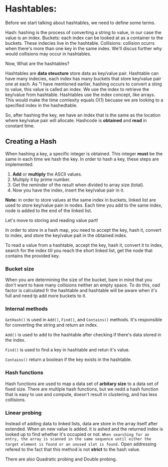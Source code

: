 # Hashtables: 

Before we start talking about hashtables, we need to define some terms.

Hash: hashing is the process of converting a string to value, in our case the value is an index.
Buckets: each index can be looked at as a container to the buckets. These indecies live in the hashtable. 
Collisions: collision ocurrs when there's more than one key in the same index. We'll discus further why would collisions may occur in hashtables. 

Now, What are the hashtables?

Hashtables are **data steucture** store data as key/value pair. Hashtable can have many indecies, each index has many buckets that store key/value pair one at each. As "I have mentioned earlier, hashing occurs to convert a sting to value, this value is called an index. We use the index to retrieve the key/value from hashtable. Hashtables use the index concept, like arrays. This would make the time comlexity equals O(1) becuase we are looking to a specified index in the hashedtable. 

So, after hashing the key, we have an index that is the same as the location where key/value pair will allocate. Hashcode is **obtained** and **read** in constant time. 

## Creating a Hash 

When hashing a key, a specific integer is obtained. This integer **must** be the same in each time we hash the key. In order to hash a key, these steps are implemented:

1. **Add** or **multiply** the ASCII values.
2. Multiply it by prime number.
3. Get the reminder of the result when divided to array size (total).
4. Now you have the index, insert the key/value pair in it. 

**Note:** in order to store values at the same index in buckets, linked list are used to store key/value pain in nodes. Each time you add to the same index, node is added to the end of the linked list. 

Let's move to storing and reading value part! 

In order to *store* in a hash map, you need to accept the key, hash it, convert to index, and store the key/value pait in the obtained index. 

To read a value from a hashtable, accept the key, hash it, convert it to index, search for the index till you reach the short linked list, get the node that contains the provided key. 

### Bucket size 

When you are determining the size of the bucket, bare in mind that you don't want to have many collisions neither an empty space. To do this, oad factor is calculated fr the hashtable and hashtable will be aware when it's full and need tp add more buckets to it. 

### Internal methods

`GetHash()` is used in `Add()`, `Find()`, and `Contains()` methods. It's responsible for converting the string and return an index.

`Add()` is used to add to the hashtable after checking if there's data stored in the index.

`Find()` is used to find a key in hashtable and retun it's value. 

`Contains()` return a boolean if the key exists in the hashtable. 

### Hash functions

Hash functions are used to map a data set of **arbitary size** to a data set of fixed size. There are multiple hash functions, but we nedd a hash function that is easy to use and compute, doesn't result in clustering, and has less collisions. 

### Linear probing

Instead of adding data to linked lists, data are store in the array itself after extended. When an new value is added. it is ashed and the returned index is looked up to find whether it's occupied or not. `When searching for an entry, the array is scanned in the same sequence until either the target element is found or an unused slot is found.` Open addressing refered to  the fact that this method is not **strict** to the hash value. 

There are also Quadratic probing and Double probing.